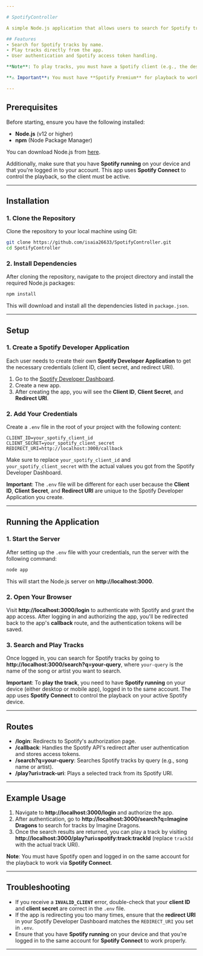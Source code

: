 ```yaml
---

# SpotifyController

A simple Node.js application that allows users to search for Spotify tracks and play them directly from the node server. The app integrates with the **Spotify Web API** to enable searching for tracks, fetching their information, and playing them.

## Features
- Search for Spotify tracks by name.
- Play tracks directly from the app.
- User authentication and Spotify access token handling.

**Note**: To play tracks, you must have a Spotify client (e.g., the desktop or mobile app) running and logged in on the same account, as the app uses **Spotify Connect** to control playback.

**⚠ Important**: You must have **Spotify Premium** for playback to work, as free accounts do not support Spotify Connect control via third-party applications. 

---
```


## Prerequisites

Before starting, ensure you have the following installed:

- **Node.js** (v12 or higher)
- **npm** (Node Package Manager)

You can download Node.js from [here](https://nodejs.org/).

Additionally, make sure that you have **Spotify running** on your device and that you're logged in to your account. This app uses **Spotify Connect** to control the playback, so the client must be active.

---

## Installation

### 1. Clone the Repository

Clone the repository to your local machine using Git:

```bash
git clone https://github.com/isaia26633/SpotifyController.git
cd SpotifyController
```

### 2. Install Dependencies

After cloning the repository, navigate to the project directory and install the required Node.js packages:

```bash
npm install
```

This will download and install all the dependencies listed in `package.json`.

---

## Setup

### 1. Create a Spotify Developer Application

Each user needs to create their own **Spotify Developer Application** to get the necessary credentials (client ID, client secret, and redirect URI).

1. Go to the [Spotify Developer Dashboard](https://developer.spotify.com/dashboard/applications).
2. Create a new app.
3. After creating the app, you will see the **Client ID**, **Client Secret**, and **Redirect URI**.

### 2. Add Your Credentials

Create a `.env` file in the root of your project with the following content:

```plaintext
CLIENT_ID=your_spotify_client_id
CLIENT_SECRET=your_spotify_client_secret
REDIRECT_URI=http://localhost:3000/callback
```

Make sure to replace `your_spotify_client_id` and `your_spotify_client_secret` with the actual values you got from the Spotify Developer Dashboard.

**Important**: The `.env` file will be different for each user because the **Client ID**, **Client Secret**, and **Redirect URI** are unique to the Spotify Developer Application you create. 

---

## Running the Application

### 1. Start the Server

After setting up the `.env` file with your credentials, run the server with the following command:

```bash
node app
```

This will start the Node.js server on **http://localhost:3000**.

### 2. Open Your Browser

Visit **http://localhost:3000/login** to authenticate with Spotify and grant the app access. After logging in and authorizing the app, you'll be redirected back to the app's **callback** route, and the authentication tokens will be saved.

### 3. Search and Play Tracks

Once logged in, you can search for Spotify tracks by going to **http://localhost:3000/search?q=your-query**, where `your-query` is the name of the song or artist you want to search.

**Important**: To **play the track**, you need to have **Spotify running** on your device (either desktop or mobile app), logged in to the same account. The app uses **Spotify Connect** to control the playback on your active Spotify device.

---

## Routes

- **/login**: Redirects to Spotify's authorization page.
- **/callback**: Handles the Spotify API's redirect after user authentication and stores access tokens.
- **/search?q=your-query**: Searches Spotify tracks by query (e.g., song name or artist).
- **/play?uri=track-uri**: Plays a selected track from its Spotify URI.

---

## Example Usage

1. Navigate to **http://localhost:3000/login** and authorize the app.
2. After authentication, go to **http://localhost:3000/search?q=Imagine Dragons** to search for tracks by Imagine Dragons.
3. Once the search results are returned, you can play a track by visiting **http://localhost:3000/play?uri=spotify:track:trackId** (replace `trackId` with the actual track URI).

**Note**: You must have Spotify open and logged in on the same account for the playback to work via **Spotify Connect**.

---

## Troubleshooting

- If you receive a **`INVALID_CLIENT`** error, double-check that your **client ID** and **client secret** are correct in the `.env` file.
- If the app is redirecting you too many times, ensure that the **redirect URI** in your Spotify Developer Dashboard matches the `REDIRECT_URI` you set in `.env`.
- Ensure that you have **Spotify running** on your device and that you're logged in to the same account for **Spotify Connect** to work properly.

---

